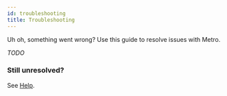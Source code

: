 ```yaml
---
id: troubleshooting
title: Troubleshooting
---
```


Uh oh, something went wrong? Use this guide to resolve issues with Metro.

*TODO*

### Still unresolved?

See [Help](/metro/help.html).
